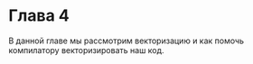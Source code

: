 # Глава 4

В данной главе мы рассмотрим векторизацию и как помочь компилатору векторизировать наш код.



